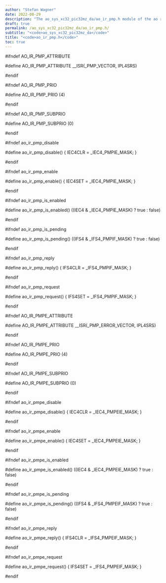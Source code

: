 ```yaml
---
author: "Stefan Wagner"
date: 2022-08-29
description: "The ao_sys_xc32_pic32mz_da/ao_ir_pmp.h module of the ao real-time operating system."
draft: true
permalink: /ao_sys_xc32_pic32mz_da/ao_ir_pmp.h/ 
subtitle: "<code>ao_sys_xc32_pic32mz_da</code>"
title: "<code>ao_ir_pmp.h</code>"
toc: true
---
```


#ifndef AO_IR_PMP_ATTRIBUTE

#define AO_IR_PMP_ATTRIBUTE         __ISR(_PMP_VECTOR, IPL4SRS)

#endif

#ifndef AO_IR_PMP_PRIO

#define AO_IR_PMP_PRIO              (4)

#endif

#ifndef AO_IR_PMP_SUBPRIO

#define AO_IR_PMP_SUBPRIO           (0)

#endif

#ifndef ao_ir_pmp_disable

#define ao_ir_pmp_disable()         { IEC4CLR = _IEC4_PMPIE_MASK; }

#endif

#ifndef ao_ir_pmp_enable

#define ao_ir_pmp_enable()          { IEC4SET = _IEC4_PMPIE_MASK; }

#endif

#ifndef ao_ir_pmp_is_enabled

#define ao_ir_pmp_is_enabled()      ((IEC4 & _IEC4_PMPIE_MASK) ? true : false)

#endif

#ifndef ao_ir_pmp_is_pending

#define ao_ir_pmp_is_pending()      ((IFS4 & _IFS4_PMPIF_MASK) ? true : false)

#endif

#ifndef ao_ir_pmp_reply

#define ao_ir_pmp_reply()           { IFS4CLR = _IFS4_PMPIF_MASK; }

#endif

#ifndef ao_ir_pmp_request

#define ao_ir_pmp_request()         { IFS4SET = _IFS4_PMPIF_MASK; }

#endif

#ifndef AO_IR_PMPE_ATTRIBUTE

#define AO_IR_PMPE_ATTRIBUTE        __ISR(_PMP_ERROR_VECTOR, IPL4SRS)

#endif

#ifndef AO_IR_PMPE_PRIO

#define AO_IR_PMPE_PRIO             (4)

#endif

#ifndef AO_IR_PMPE_SUBPRIO

#define AO_IR_PMPE_SUBPRIO          (0)

#endif

#ifndef ao_ir_pmpe_disable

#define ao_ir_pmpe_disable()        { IEC4CLR = _IEC4_PMPEIE_MASK; }

#endif

#ifndef ao_ir_pmpe_enable

#define ao_ir_pmpe_enable()         { IEC4SET = _IEC4_PMPEIE_MASK; }

#endif

#ifndef ao_ir_pmpe_is_enabled

#define ao_ir_pmpe_is_enabled()     ((IEC4 & _IEC4_PMPEIE_MASK) ? true : false)

#endif

#ifndef ao_ir_pmpe_is_pending

#define ao_ir_pmpe_is_pending()     ((IFS4 & _IFS4_PMPEIF_MASK) ? true : false)

#endif

#ifndef ao_ir_pmpe_reply

#define ao_ir_pmpe_reply()          { IFS4CLR = _IFS4_PMPEIF_MASK; }

#endif

#ifndef ao_ir_pmpe_request

#define ao_ir_pmpe_request()        { IFS4SET = _IFS4_PMPEIF_MASK; }

#endif


